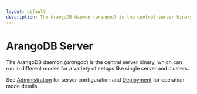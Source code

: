 ```yaml
---
layout: default
description: The ArangoDB daemon (arangod) is the central server binary, which can run indifferent modes for a variety of setups like single server and clusters
---
```

ArangoDB Server
===============

The ArangoDB daemon (_arangod_) is the central server binary, which can run in
different modes for a variety of setups like single server and clusters.

See [Administration](administration.html) for server configuration
and [Deployment](deployment.html) for operation mode details.

